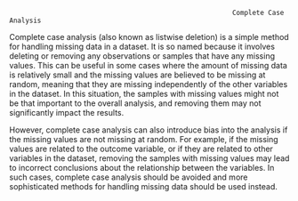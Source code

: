                                                             Complete Case Analysis
Complete case analysis (also known as listwise deletion) is a  simple method for handling missing data in a dataset. It is so named because it involves deleting or removing any observations or samples that have any missing values. This can be useful in some cases where the amount of missing data is relatively small and the missing values are believed to be missing at random, meaning that they are missing independently of the other variables in the dataset. In this situation, the samples with missing values might not be that important to the overall analysis, and removing them may not significantly impact the results.

However, complete case analysis can also introduce bias into the analysis if the missing values are not missing at random. For example, if the missing values are related to the outcome variable, or if they are related to other variables in the dataset, removing the samples with missing values may lead to incorrect conclusions about the relationship between the variables. In such cases, complete case analysis should be avoided and more sophisticated methods for handling missing data should be used instead.
